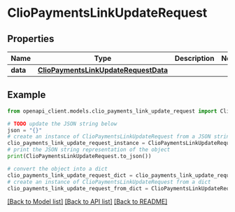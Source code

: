 # ClioPaymentsLinkUpdateRequest


## Properties

Name | Type | Description | Notes
------------ | ------------- | ------------- | -------------
**data** | [**ClioPaymentsLinkUpdateRequestData**](ClioPaymentsLinkUpdateRequestData.md) |  | 

## Example

```python
from openapi_client.models.clio_payments_link_update_request import ClioPaymentsLinkUpdateRequest

# TODO update the JSON string below
json = "{}"
# create an instance of ClioPaymentsLinkUpdateRequest from a JSON string
clio_payments_link_update_request_instance = ClioPaymentsLinkUpdateRequest.from_json(json)
# print the JSON string representation of the object
print(ClioPaymentsLinkUpdateRequest.to_json())

# convert the object into a dict
clio_payments_link_update_request_dict = clio_payments_link_update_request_instance.to_dict()
# create an instance of ClioPaymentsLinkUpdateRequest from a dict
clio_payments_link_update_request_from_dict = ClioPaymentsLinkUpdateRequest.from_dict(clio_payments_link_update_request_dict)
```
[[Back to Model list]](../README.md#documentation-for-models) [[Back to API list]](../README.md#documentation-for-api-endpoints) [[Back to README]](../README.md)


